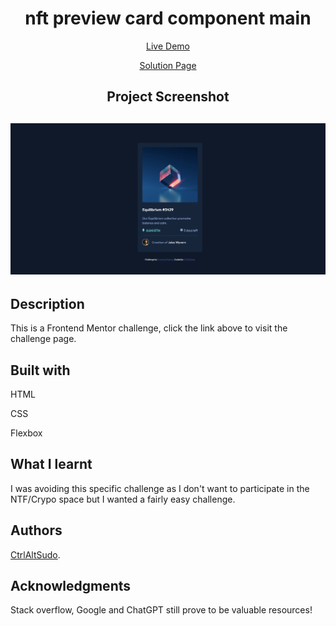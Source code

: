 <h1 align="center">nft preview card component main</h1>
<p align="center"> <a align="center" href="https://ctrlaltsudo.github.io/Base-Apparel-coming-soon-page/">Live Demo</a><p>
<p align="center"> <a align="center" href="https://www.frontendmentor.io/solutions/base-apparel-coming-soon-page-UUyybDAyqP">Solution Page</a><p>
<h2 align="center">Project Screenshot<h2>
<p align="center">
  <img src="./images/screenshot.png" alt="project screen shot"></img>
</p>


## Description

This is a Frontend Mentor challenge, click the link above to visit the challenge page. 

## Built with 

<p>HTML<p>
<p>CSS<p>
<p>Flexbox<p>

## What I learnt 
I was avoiding this specific challenge as I don't want to participate in the NTF/Crypo space but I wanted a fairly easy challenge.


## Authors

<a href="https://github.com/CtrlAltSudo">CtrlAltSudo</a>.

## Acknowledgments 

Stack overflow, Google and ChatGPT still prove to be valuable resources! 